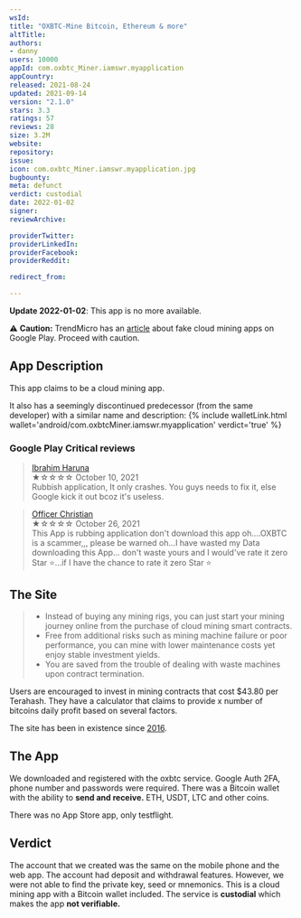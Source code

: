 ```yaml
---
wsId: 
title: "OXBTC-Mine Bitcoin, Ethereum & more"
altTitle: 
authors:
- danny
users: 10000
appId: com.oxbtc_Miner.iamswr.myapplication
appCountry: 
released: 2021-08-24
updated: 2021-09-14
version: "2.1.0"
stars: 3.3
ratings: 57
reviews: 28
size: 3.2M
website: 
repository: 
issue: 
icon: com.oxbtc_Miner.iamswr.myapplication.jpg
bugbounty: 
meta: defunct
verdict: custodial
date: 2022-01-02
signer: 
reviewArchive:

providerTwitter: 
providerLinkedIn: 
providerFacebook: 
providerReddit: 

redirect_from:

---
```


**Update 2022-01-02**: This app is no more available.

⚠️ **Caution:** TrendMicro has an [article](https://www.trendmicro.com/en_us/research/21/h/fake-cryptocurrency-mining-apps-trick-victims-into-watching-ads-.html) about fake cloud mining apps on Google Play. Proceed with caution.

## App Description

This app claims to be a cloud mining app.

It also has a seemingly discontinued predecessor (from the same developer) with a similar name and description: {% include walletLink.html wallet='android/com.oxbtcMiner.iamswr.myapplication' verdict='true' %}

### Google Play Critical reviews

> [Ibrahim Haruna](https://play.google.com/store/apps/details?id=com.oxbtc_Miner.iamswr.myapplication&reviewId=gp%3AAOqpTOHWpfu2LaRrQcEPXq4lGMtZrMMcgG6Iq6tY_9hzkMlZ_kuXeeijeklYF30_ueMQzzQ3eYblM8yomBznnus)<br>
  ★☆☆☆☆ October 10, 2021 <br>
       Rubbish application, It only crashes. You guys needs to fix it, else Google kick it out bcoz it's useless.

> [Officer Christian](https://play.google.com/store/apps/details?id=com.oxbtc_Miner.iamswr.myapplication&reviewId=gp%3AAOqpTOFV-qI8CLmWQ8SoMTaJkieVbWRLe81LRnOTQw0uQPq4NoIzfnSU9aLudDLZ4lOhSnyNLbzGqAdjnZrhYPY)<br>
  ★☆☆☆☆ October 26, 2021 <br>
       This App is rubbing application don't download this app oh....OXBTC is a scammer,,, please be warned oh...I have wasted my Data downloading this App... don't waste yours and I would've rate it zero Star ⭐...if I have the chance to rate it zero Star ⭐

## The Site

> - Instead of buying any mining rigs, you can just start your mining journey online from the purchase of cloud mining smart contracts.
> - Free from additional risks such as mining machine failure or poor performance, you can mine with lower maintenance costs yet enjoy stable investment yields.
> - You are saved from the trouble of dealing with waste machines upon contract termination.

Users are encouraged to invest in mining contracts that cost $43.80 per Terahash. They have a calculator that claims to provide x number of bitcoins daily profit based on several factors.

The site has been in existence since [2016](https://web.archive.org/web/20161024161526/https://oxbtc.com/).

## The App

We downloaded and registered with the oxbtc service. Google Auth 2FA, phone number and passwords were required. There was a Bitcoin wallet with the ability to **send and receive.** ETH, USDT, LTC and other coins.

There was no App Store app, only testflight.

## Verdict

The account that we created was the same on the mobile phone and the web app. The account had deposit and withdrawal features. However, we were not able to find the private key, seed or mnemonics. This is a cloud mining app with a Bitcoin wallet included. The service is **custodial** which makes the app **not verifiable.**
